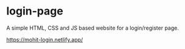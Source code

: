# login-page
A simple HTML, CSS and JS based website for a login/register page. 

https://mohit-login.netlify.app/
